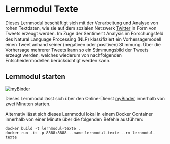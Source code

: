 # Lernmodul Texte

Dieses Lernmodul beschäftigt sich mit der Verarbeitung und Analyse von rohen Textdaten, wie sie auf dem sozialen Netzwerk [Twitter](https://twitter.com) in Form von Tweets erzeugt werden. Im Zuge der Sentiment Analysis im Forschungsfeld des Natural Language Processing (NLP) klassifiziert ein Vorhersagemodell einen Tweet anhand seiner (negativen oder positiven) Stimmung. Über die Vorhersage mehrerer Tweets kann so ein Stimmungsbild der Tweets erzeugt werden, welches wiederum von nachfolgenden Entscheidermodellen berücksichtigt werden kann.

## Lernmodul starten

[![myBinder](https://mybinder.org/badge_logo.svg)](https://mybinder.org/v2/git/https%3A%2F%2Fprojectbase.medien.hs-duesseldorf.de%2Feild.nrw-module%2Flernmodul-texte.git/solution?filepath=index.ipynb)

Dieses Lernmodul lässt sich über den Online-Dienst [myBinder](https://mybinder.org/v2/git/https%3A%2F%2Fprojectbase.medien.hs-duesseldorf.de%2Feild.nrw-module%2Flernmodul-texte.git/solution?filepath=index.ipynb) innerhalb von zwei Minuten starten. 

Alternativ lässt sich dieses Lernmodul lokal in einem Docker Container innerhalb von einer Minute über die folgenden Befehle ausführen:

```
docker build -t lernmodul-texte .
docker run -it -p 8888:8888 --name lernmodul-texte --rm lernmodul-texte
```
